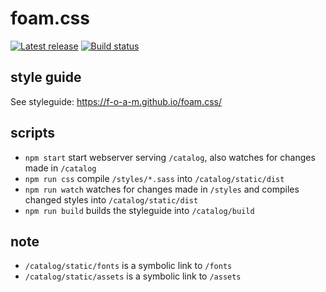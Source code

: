 # foam.css

[![Latest release](http://img.shields.io/github/release/f-o-a-m/foam.css.svg)](https://github.com/f-o-a-m/foam.css/releases)
[![Build status](https://travis-ci.org/f-o-a-m/foam.css.svg?branch=master)](https://travis-ci.org/f-o-a-m/foam.css)

## style guide

See styleguide: https://f-o-a-m.github.io/foam.css/

## scripts

- `npm start` start webserver serving `/catalog`, also watches for changes made in `/catalog`
- `npm run css` compile `/styles/*.sass` into `/catalog/static/dist`
- `npm run watch` watches for changes made in `/styles` and compiles changed styles into `/catalog/static/dist`
- `npm run build` builds the styleguide into `/catalog/build`


## note

- `/catalog/static/fonts` is a symbolic link to `/fonts`
- `/catalog/static/assets` is a symbolic link to `/assets`

